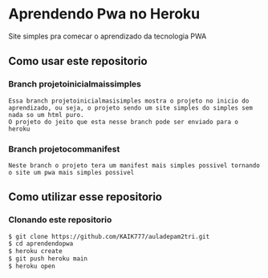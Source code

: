# Aprendendo Pwa no Heroku

Site simples pra comecar o aprendizado da tecnologia PWA

## Como usar este repositorio

### Branch projetoinicialmaissimples
    Essa branch projetoinicialmasisimples mostra o projeto no inicio do aprendizado, ou seja, o projeto sendo um site simples do simples sem nada so um html puro.
    O projeto do jeito que esta nesse branch pode ser enviado para o heroku



### Branch projetocommanifest
    Neste branch o projeto tera um manifest mais simples possivel tornando o site um pwa mais simples possivel


## Como utilizar esse repositorio
### Clonando este repositorio

```sh
$ git clone https://github.com/KAIK777/auladepam2tri.git
$ cd aprendendopwa
$ heroku create
$ git push heroku main
$ heroku open
```
